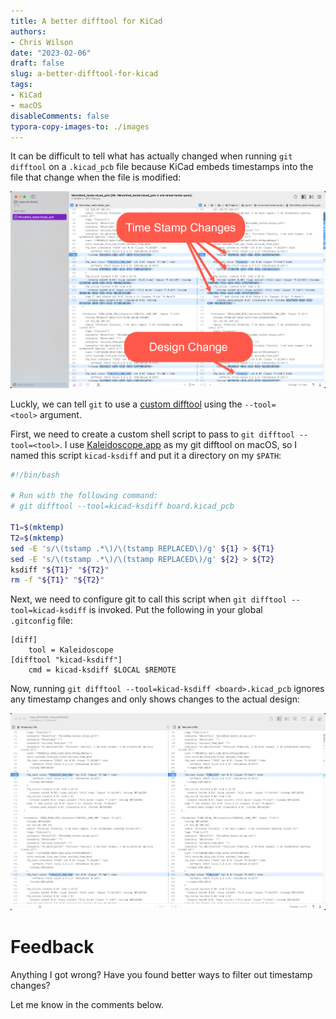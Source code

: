 ```yaml
---
title: A better difftool for KiCad
authors:
- Chris Wilson
date: "2023-02-06"
draft: false
slug: a-better-difftool-for-kicad
tags:
- KiCad
- macOS
disableComments: false
typora-copy-images-to: ./images
---
```


It can be difficult to tell what has actually changed when running `git difftool` on a `.kicad_pcb` file because KiCad embeds timestamps into the file that change when the file is modified:

![difftool_timestamp_changes](images/difftool_timestamp_changes.png)

Luckly, we can tell `git` to use a [custom difftool](https://git-scm.com/docs/git-difftool#Documentation/git-difftool.txt--tlttoolgt) using the `--tool=<tool>` argument.

First, we need to create a custom shell script to pass to `git difftool --tool=<tool>`. I use [Kaleidoscope.app](https://kaleidoscope.app/) as my git difftool on macOS, so I named this script  `kicad-ksdiff` and put it a directory on my `$PATH`:

```bash
#!/bin/bash

# Run with the following command:
# git difftool --tool=kicad-ksdiff board.kicad_pcb

T1=$(mktemp)
T2=$(mktemp)
sed -E 's/\(tstamp .*\)/\(tstamp REPLACED\)/g' ${1} > ${T1}
sed -E 's/\(tstamp .*\)/\(tstamp REPLACED\)/g' ${2} > ${T2}
ksdiff "${T1}" "${T2}"
rm -f "${T1}" "${T2}"
```

Next, we need to configure git to call this script when `git difftool --tool=kicad-ksdiff` is invoked. Put the following in your global `.gitconfig` file:

```plaintext
[diff]
	tool = Kaleidoscope
[difftool "kicad-ksdiff"]
	cmd = kicad-ksdiff $LOCAL $REMOTE
```

Now, running `git difftool --tool=kicad-ksdiff <board>.kicad_pcb` ignores any timestamp changes and only shows changes to the actual design:

![difftool_no_timestamp_changes](images/difftool_no_timestamp_changes.png)

# Feedback

Anything I got wrong? Have you found better ways to filter out timestamp changes?

Let me know in the comments below.